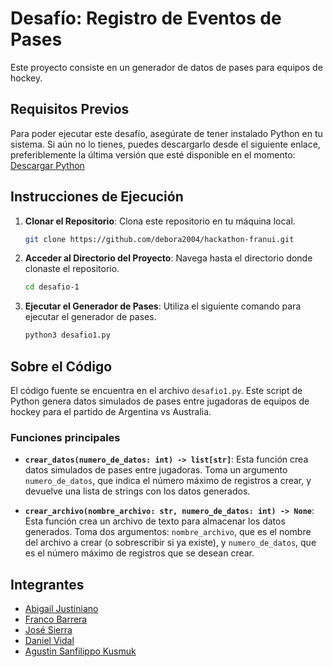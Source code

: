 # Desafío: Registro de Eventos de Pases

Este proyecto consiste en un generador de datos de pases para equipos de hockey.

## Requisitos Previos

Para poder ejecutar este desafío, asegúrate de tener instalado Python en tu sistema. Si aún no lo tienes, puedes
descargarlo desde el siguiente enlace, preferiblemente la última versión que esté disponible en el
momento: [Descargar Python](https://www.python.org/downloads/)

## Instrucciones de Ejecución

1. **Clonar el Repositorio**: Clona este repositorio en tu máquina local.

    ```bash
    git clone https://github.com/debora2004/hackathon-franui.git
    ```

2. **Acceder al Directorio del Proyecto**: Navega hasta el directorio donde clonaste el repositorio.

    ```bash
    cd desafio-1
    ```

3. **Ejecutar el Generador de Pases**: Utiliza el siguiente comando para ejecutar el generador de pases.

    ```bash
    python3 desafio1.py
    ```

## Sobre el Código

El código fuente se encuentra en el archivo `desafio1.py`. Este script de Python genera datos simulados de pases entre
jugadoras de equipos de hockey para el partido de Argentina vs Australia.

### Funciones principales

- **`crear_datos(numero_de_datos: int) -> list[str]`**: Esta función crea datos simulados de pases entre jugadoras. Toma
  un argumento `numero_de_datos`, que indica el número máximo de registros a crear, y devuelve una lista de strings con
  los datos generados.

- **`crear_archivo(nombre_archivo: str, numero_de_datos: int) -> None`**: Esta función crea un archivo de texto para
  almacenar los datos generados. Toma dos argumentos: `nombre_archivo`, que es el nombre del archivo a crear (o
  sobrescribir si ya existe), y `numero_de_datos`, que es el número máximo de registros que se desean crear.

## Integrantes

- [Abigail Justiniano](mailto:ajustiniano@uade.edu.ar)
- [Franco Barrera](mailto:fbarrera@uade.edu.ar)
- [José Sierra](mailto:jsierra@uade.edu.ar)
- [Daniel Vidal](mailto:dvidalasto@uade.edu.ar)
- [Agustin Sanfilippo Kusmuk](mailto:asanfilippo@uade.edu.ar)